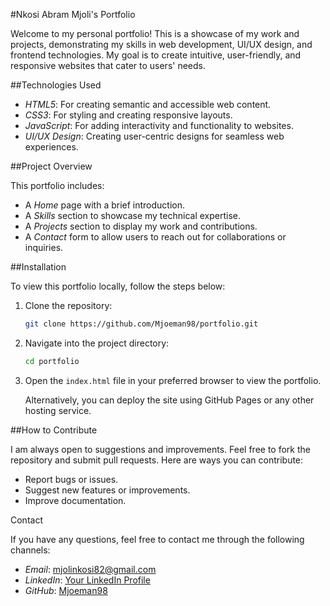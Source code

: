 #Nkosi Abram Mjoli's Portfolio

Welcome to my personal portfolio! This is a showcase of my work and projects, demonstrating my skills in web development, UI/UX design, and frontend technologies. My goal is to create intuitive, user-friendly, and responsive websites that cater to users' needs.

##Technologies Used

- *HTML5*: For creating semantic and accessible web content.
- *CSS3*: For styling and creating responsive layouts.
- *JavaScript*: For adding interactivity and functionality to websites.
- *UI/UX Design*: Creating user-centric designs for seamless web experiences.

##Project Overview

This portfolio includes:
- A *Home* page with a brief introduction.
- A *Skills* section to showcase my technical expertise.
- A *Projects* section to display my work and contributions.
- A *Contact* form to allow users to reach out for collaborations or inquiries.

##Installation

To view this portfolio locally, follow the steps below:

1. Clone the repository:
   ```bash
   git clone https://github.com/Mjoeman98/portfolio.git
   ```

3. Navigate into the project directory:

   ```bash
   cd portfolio
   ```

4. Open the `index.html` file in your preferred browser to view the portfolio.

   Alternatively, you can deploy the site using GitHub Pages or any other hosting service.

##How to Contribute

I am always open to suggestions and improvements. Feel free to fork the repository and submit pull requests. Here are ways you can contribute:
- Report bugs or issues.
- Suggest new features or improvements.
- Improve documentation.

Contact

If you have any questions, feel free to contact me through the following channels:

- *Email*: mjolinkosi82@gmail.com
- *LinkedIn*: [Your LinkedIn Profile](https://www.linkedin.com/in/yourprofile)
- *GitHub*: [Mjoeman98](https://github.com/Mjoeman98)
